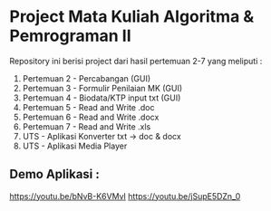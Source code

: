 
# Project Mata Kuliah Algoritma & Pemrograman II 
Repository ini berisi project dari hasil pertemuan 2-7 yang meliputi :

 1. Pertemuan 2 - Percabangan (GUI)
 2. Pertemuan 3 - Formulir Penilaian MK (GUI)
 3. Pertemuan 4 - Biodata/KTP input txt (GUI)
 4. Pertemuan 5 - Read and Write .doc
 5. Pertemuan 6 - Read and Write .docx
 6. Pertemuan 7 - Read and Write .xls
 7. UTS - Aplikasi Konverter txt -> doc & docx
 8. UTS - Aplikasi Media Player
 
## Demo Aplikasi :
https://youtu.be/bNvB-K6VMvI
https://youtu.be/jSupE5DZn_0

